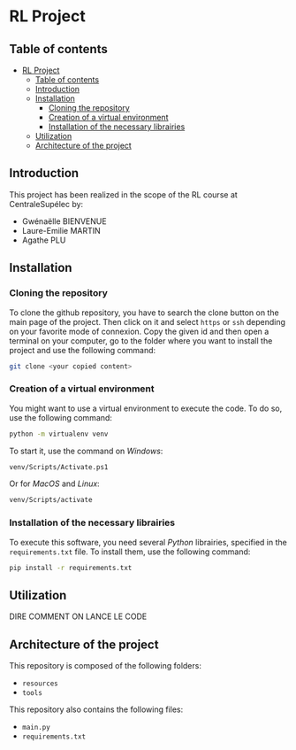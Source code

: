 # RL Project

## Table of contents

- [RL Project](#rl-project)
  - [Table of contents](#table-of-contents)
  - [Introduction](#introduction)
  - [Installation](#installation)
    - [Cloning the repository](#cloning-the-repository)
    - [Creation of a virtual environment](#creation-of-a-virtual-environment)
    - [Installation of the necessary librairies](#installation-of-the-necessary-librairies)
  - [Utilization](#utilization)
  - [Architecture of the project](#architecture-of-the-project)

## Introduction

This project has been realized in the scope of the RL course at CentraleSupélec by:
- Gwénaëlle BIENVENUE
- Laure-Emilie MARTIN
- Agathe PLU

## Installation

### Cloning the repository

To clone the github repository, you have to search the clone button on the main page of the project. Then click on it and select `https` or `ssh` depending on your favorite mode of connexion. Copy the given id and then open a terminal on your computer, go to the folder where you want to install the project and use the following command:

```bash
git clone <your copied content>
```

### Creation of a virtual environment

You might want to use a virtual environment to execute the code. To do so, use the following command:

```bash
python -m virtualenv venv
```

To start it, use the command on *Windows*:

```bash
venv/Scripts/Activate.ps1
```

Or for *MacOS* and *Linux*:

```bash
venv/Scripts/activate
```

### Installation of the necessary librairies

To execute this software, you need several *Python* librairies, specified in the `requirements.txt` file. To install them, use the following command:

```bash
pip install -r requirements.txt
```

## Utilization

DIRE COMMENT ON LANCE LE CODE

## Architecture of the project

This repository is composed of the following folders:
- `resources`
- `tools`

This repository also contains the following files:
- `main.py`
- `requirements.txt`

